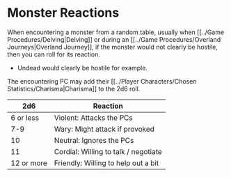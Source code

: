# Monster Reactions

When encountering a monster from a random table, usually when [[../Game Procedures/Delving\|Delving]] or during an [[../Game Procedures/Overland Journeys\|Overland Journey]], if the monster would not clearly be hostile, then you can roll for its reaction.
- Undead would clearly be hostile for example.

The encountering PC may add their [[../Player Characters/Chosen Statistics/Charisma\|Charisma]] to the 2d6 roll.

| 2d6        | Reaction                             |
| ---------- | ------------------------------------ |
| 6 or less  | Violent: Attacks the PCs             |
| 7-9        | Wary: Might attack if provoked       |
| 10         | Neutral: Ignores the PCs             |
| 11         | Cordial: Willing to talk / negotiate |
| 12 or more | Friendly: Willing to help out a bit  |
